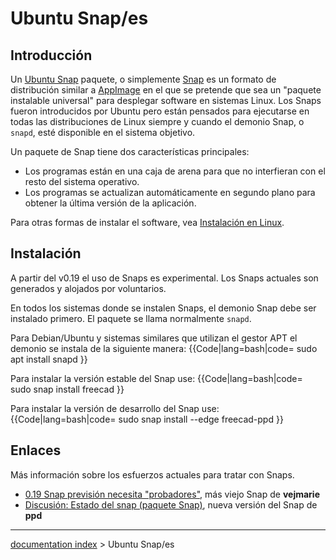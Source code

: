 # Ubuntu Snap/es
## Introducción

Un [Ubuntu Snap](Ubuntu_Snap/es.md) paquete, o simplemente [Snap](Ubuntu_Snap/es.md) es un formato de distribución similar a [AppImage](AppImage/es.md) en el que se pretende que sea un \"paquete instalable universal\" para desplegar software en sistemas Linux. Los Snaps fueron introducidos por Ubuntu pero están pensados para ejecutarse en todas las distribuciones de Linux siempre y cuando el demonio Snap, o `snapd`, esté disponible en el sistema objetivo.

Un paquete de Snap tiene dos características principales:

-   Los programas están en una caja de arena para que no interfieran con el resto del sistema operativo.
-   Los programas se actualizan automáticamente en segundo plano para obtener la última versión de la aplicación.

Para otras formas de instalar el software, vea [Instalación en Linux](Installing_on_Linux/es.md).

## Instalación

A partir del v0.19 el uso de Snaps es experimental. Los Snaps actuales son generados y alojados por voluntarios.

En todos los sistemas donde se instalen Snaps, el demonio Snap debe ser instalado primero. El paquete se llama normalmente `snapd`.

Para Debian/Ubuntu y sistemas similares que utilizan el gestor APT el demonio se instala de la siguiente manera: {{Code|lang=bash|code=
sudo apt install snapd
}}

Para instalar la versión estable del Snap use: {{Code|lang=bash|code=
sudo snap install freecad
}}

Para instalar la versión de desarrollo del Snap use: {{Code|lang=bash|code=
sudo snap install --edge freecad-ppd
}}

## Enlaces

Más información sobre los esfuerzos actuales para tratar con Snaps.

-   [0.19 Snap previsión necesita \"probadores\"](https://forum.freecadweb.org/viewtopic.php?f=4&t=46044), más viejo Snap de **vejmarie**
-   [Discusión: Estado del snap (paquete Snap)](https://forum.freecadweb.org/viewtopic.php?f=42&t=46853), nueva versión del Snap de **ppd**

---
[documentation index](../README.md) > Ubuntu Snap/es
